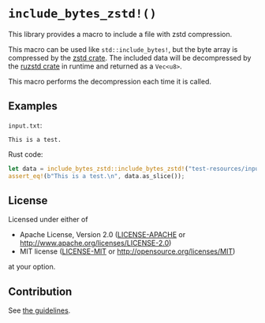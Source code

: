 # `include_bytes_zstd!()`

This library provides a macro to include a file with zstd compression.

This macro can be used like `std::include_bytes!`, but the byte array is compressed by the [zstd
crate](https://docs.rs/zstd/). The included data will be decompressed by the [ruzstd
crate](https://docs.rs/ruzstd/) in runtime and returned as a `Vec<u8>`.

This macro performs the decompression each time it is called.

## Examples

`input.txt`:

```plain
This is a test.
```

Rust code:

```rust
let data = include_bytes_zstd::include_bytes_zstd!("test-resources/input.txt", 19);
assert_eq!(b"This is a test.\n", data.as_slice());
```

## License

Licensed under either of

 * Apache License, Version 2.0
   ([LICENSE-APACHE](../LICENSE-APACHE) or http://www.apache.org/licenses/LICENSE-2.0)
 * MIT license
   ([LICENSE-MIT](../LICENSE-MIT) or http://opensource.org/licenses/MIT)

at your option.

## Contribution

See [the guidelines](../CONTRIBUTING.md).
